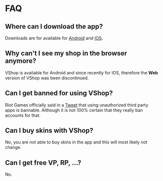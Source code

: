 # FAQ

## Where can I download the app?

Downloads are for available for [Android](https://play.google.com/store/apps/details?id=dev.vasc.vshop) and [IOS](https://apps.apple.com/us/app/vshop-for-valorant/id1636765187).

## Why can't I see my shop in the browser anymore?

VShop is available for Android and since recently for IOS, therefore the **Web** version of VShop was been discontinued.

## Can I get banned for using VShop?

Riot Games officially said in a [Tweet](https://twitter.com/playvalorant/status/1539728676815642624) that using unauthorized third party apps is bannable. Although it is not 100% certain that they really ban accounts for that.

## Can I buy skins with VShop?

No, you are not able to buy skins in the app and this will most likely not change.

## Can I get free VP, RP, ...?

No.
